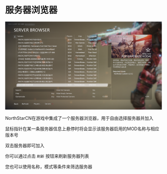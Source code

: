 # 服务器浏览器

![Server Browser](../assets/serverbrowser.png)

NorthStarCN在游戏中集成了一个服务器浏览器，用于自由选择服务器并加入

鼠标指针在某一条服务器信息上悬停时将会显示该服务器启用的MOD名称与相应版本号

双击服务器即可加入

你可以通过点击 `刷新` 按钮来刷新服务器列表

您也可以使用名称，模式等条件来筛选服务器
